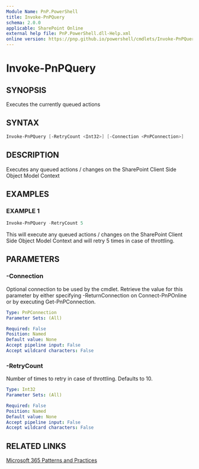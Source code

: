 ```yaml
---
Module Name: PnP.PowerShell
title: Invoke-PnPQuery
schema: 2.0.0
applicable: SharePoint Online
external help file: PnP.PowerShell.dll-Help.xml
online version: https://pnp.github.io/powershell/cmdlets/Invoke-PnPQuery.html
---
```

 
# Invoke-PnPQuery

## SYNOPSIS
Executes the currently queued actions

## SYNTAX

```powershell
Invoke-PnPQuery [-RetryCount <Int32>] [-Connection <PnPConnection>] 
```

## DESCRIPTION
Executes any queued actions / changes on the SharePoint Client Side Object Model Context

## EXAMPLES

### EXAMPLE 1
```powershell
Invoke-PnPQuery -RetryCount 5
```

This will execute any queued actions / changes on the SharePoint Client Side Object Model Context and will retry 5 times in case of throttling.

## PARAMETERS

### -Connection
Optional connection to be used by the cmdlet. Retrieve the value for this parameter by either specifying -ReturnConnection on Connect-PnPOnline or by executing Get-PnPConnection.

```yaml
Type: PnPConnection
Parameter Sets: (All)

Required: False
Position: Named
Default value: None
Accept pipeline input: False
Accept wildcard characters: False
```

### -RetryCount
Number of times to retry in case of throttling. Defaults to 10.

```yaml
Type: Int32
Parameter Sets: (All)

Required: False
Position: Named
Default value: None
Accept pipeline input: False
Accept wildcard characters: False
```


## RELATED LINKS

[Microsoft 365 Patterns and Practices](https://aka.ms/m365pnp)

